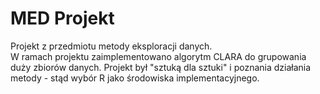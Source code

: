 # MED Projekt
Projekt z przedmiotu metody eksploracji danych.<br>
W ramach projektu zaimplementowano algorytm CLARA do grupowania duży zbiorów danych. Projekt był "sztuką dla sztuki" i poznania działania metody - stąd wybór R jako środowiska implementacyjnego.<br>
